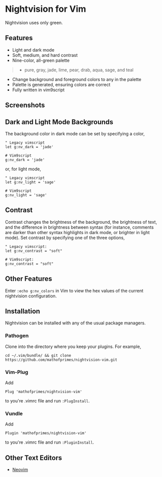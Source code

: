 # Nightvision for Vim

Nightvision uses only green.

## Features

* Light and dark mode
* Soft, medium, and hard contrast
* Nine-color, all-green palette
> * pure, gray, jade, lime, pear, drab, aqua, sage, and teal
* Change background and foreground colors to any in the palette
* Palette is generated, ensuring colors are correct
* Fully written in vim9script

## Screenshots

## Dark and Light Mode Backgrounds

The background color in dark mode can be set by specifying a color,

```
" Legacy vimscript
let g:nv_dark = 'jade'
```

```
# Vim9script
g:nv_dark = 'jade'
```

or, for light mode,

``` 
" Legacy vimscript
let g:nv_light = 'sage'
```

```
# Vim9script
g:nv_light = 'sage'
```

## Contrast

Contrast changes the brightness of the background, the brightness of text, and the difference in brightness between syntax (for instance, comments are darker than other syntax highlights in dark mode, or brighter in light mode). Set contrast by specifying one of the three options,

``` 
" Legacy vimscript:
let g:nv_contrast = "soft"
```

```
# Vim9script:
g:nv_contrast = "soft"
```

## Other Features

Enter ```:echo g:nv_colors``` in Vim to view the hex values of the current nightvision configuration.

## Installation

Nightvision can be installed with any of the usual package managers.

### Pathogen

Clone into the directory where you keep your plugins. For example, 

``` 
cd ~/.vim/bundle/ && git clone https://github.com/mathofprimes/nightvision-vim.git
```

### Vim-Plug

Add

```
Plug 'mathofprimes/nightvision-vim'
``` 

to you're .vimrc file and run ```:PlugInstall```.

### Vundle

Add 

```
Plugin 'mathofprimes/nightvision-vim'
``` 

to you're .vimrc file and run ```:PluginInstall```.

## Other Text Editors

* [Neovim](https://github.com/mathofprimes/nightvision-nvim)
